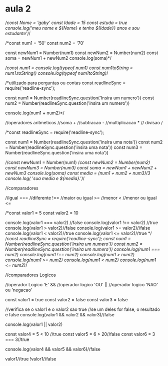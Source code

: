 # aula 2
/*const Nome = 'gaby'
const Idade = 15
const estuda = true
console.log('meu nome e ${Nome} e tenho ${Idade}} anos e sou estudante')*/

/*const num1 = '50'
const num2 = '70'

const newNum1 = Number(num1)
const newNum2 = Number(num2)
const soma = newNum1 + newNum2
console.log(soma)*/


/*const num1 = 
console.log(typeof num1) 
const num1toString = num1.toString()
console.log(typeof num1toString)*/

/*utilizado para perguntas ou contas
const readlineSync = require('readline-sync');

const num1 = Number(readlineSync.question('Insira um numero'))
const num2 = Number(readlineSync.question('insira um numero'))

console.log(num1 + num2)*/

//operadores aritmeticos
//soma +
//subtracao -
//multiplicacao *
// divisao /

/*const readlineSync = require('readline-sync');

const num1 = Number(readlineSync.question('insira uma nota'))
const num2 = Number(readlineSync.question('insira uma nota'))
const num3 = Number(readlineSync.question('insira uma nota'))

//const newNum1 = Number(num1)
/*const newNum2 = Number(num2)
const newNum3 = Number(num3)
const soma = newNum1 + newNum2 + newNum3
console.log(soma)
const media = (num1 + num2 + num3)/3
console.log( 'sua media e ${media}.')*/

//comparadores

//igual ===
//diferente !==
//maior ou igual >=
//menor <
//menor ou igual <=

/*const valor1 = 5
const valor2 = 10

console.log(valor1 === valor2) //false
console.log(valor1 !== valor2) //true
console.log(valor1 > valor2)//false
console.log(valor1 >= valor2)//false
console.log(valor1 < valor2)//true
console.log(valor1 <= valor2)//true
*/
/*const readlineSync = require('readline-sync');
const num1 = Number(readlineSync.question('insira um numero'))
const num2 = Number(readlineSync.question('insira um numero'))
console.log(num1 === num2) 
console.log(num1 !== num2) 
console.log(num1 > num2)
console.log(num1 >= num2)
console.log(num1 < num2)
console.log(num1 <= num2)*/

//comparadores Logicos

//operador Logico 'E' &&
//operador logico 'OU' ||
//operador logico 'NAO' ou 'negacao'

const valor1 = true
const valor2 = false
const valor3 = false

//verifica se o valor1 e o valor2 sao true
//se um deles for false, o resultado e false
console.log(valor1 && valor2 && valor3)//false

console.log(valor1 || valor2)


const valor4 = 5 < 10 //true
const valor5 = 6 > 20//false
const valor6 = 3 === 3//true

console.log(valor4 && valor5 && valor6)//false

valor1//true
!valor1//false
